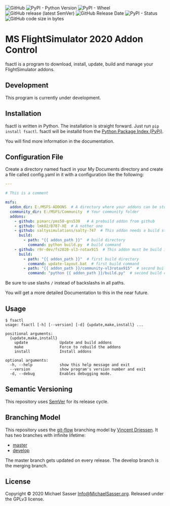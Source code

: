 ![GitHub](https://img.shields.io/github/license/MichaelSasser/fsactl?style=flat-square)
![PyPI - Python Version](https://img.shields.io/pypi/pyversions/fsactl?style=flat-square)
![PyPI - Wheel](https://img.shields.io/pypi/wheel/fsactl?style=flat-square)
![GitHub release (latest SemVer)](https://img.shields.io/github/v/release/michaelsasser/fsactl?style=flat-square)
![GitHub Release Date](https://img.shields.io/github/release-date/michaelsasser/fsactl?style=flat-square)
![PyPI - Status](https://img.shields.io/pypi/status/fsactl?style=flat-square)
![GitHub code size in bytes](https://img.shields.io/github/languages/code-size/michaelsasser/fsactl?style=flat-square)

# MS FlightSimulator 2020 Addon Control

fsactl is a program to download, install, update, build and manage your FlightSimulator addons.

## Development

This program is currently under development.

## Installation

fsactl is written in Python. The installation is straight forward. Just run ``pip install fsactl``. fsactl will be installd from the [Python Package Index (PyPi)](https://pypi.org/project/fsactl/).

You will find more information in the documentation.

## Configuration File

Create a directory named fsactl in your My Documents directory and create a file called config.yaml in it
with a configuration like the following:

```yaml
---

# This is a comment

msfs:
  addon_dir: E:/MSFS-ADDONS  # A directory where your addons can be stored and managed
  community_dir: E:/MSFS/Community  # Your community folder
  addons:
    - github: pimarc/pms50-gns530   # A prebuild addon from github
    - github: lmk02/B787-XE  # A nother one
    - github: saltysimulations/salty-747  # This addon needs a build step
      build:
        - path: "{{ addon_path }}"  # build directory
          command: python build.py  # build command
    - github: r9r-dev/fs2020-vl3-rotax915  # This addon must be build in two steps
      build:
        - path: "{{ addon_path }}"  # first build directory
          command: update-layout.bat  # first build command
        - path: "{{ addon_path }}/community-vl3rotax915"  # second build directory
          command: "python {{ addon_path }}/build.py"  # second build command
```

Be sure to use slashs `/` instead of backslashs in all paths.

You will get a more detailed Documentation to this in the near future.

## Usage

```
$ fsactl
usage: fsactl [-h] [--version] [-d] {update,make,install} ...

positional arguments:
  {update,make,install}
    update              Update and build addons
    make                Force to rebuild the addons
    install             Install addons

optional arguments:
  -h, --help            show this help message and exit
  --version             show program's version number and exit
  -d, --debug           Enables debugging mode.
```

## Semantic Versioning

This repository uses [SemVer](https://semver.org/) for its release
cycle.

## Branching Model

This repository uses the
[git-flow](https://danielkummer.github.io/git-flow-cheatsheet/index.html)
branching model by [Vincent Driessen](https://nvie.com/about/).
It has two branches with infinite lifetime:

* [master](https://github.com/MichaelSasser/fsactl/tree/master)
* [develop](https://github.com/MichaelSasser/fsactl/tree/develop)

The master branch gets updated on every release. The develop branch is the
merging branch.

## License
Copyright &copy; 2020 Michael Sasser <Info@MichaelSasser.org>. Released under
the GPLv3 license.
